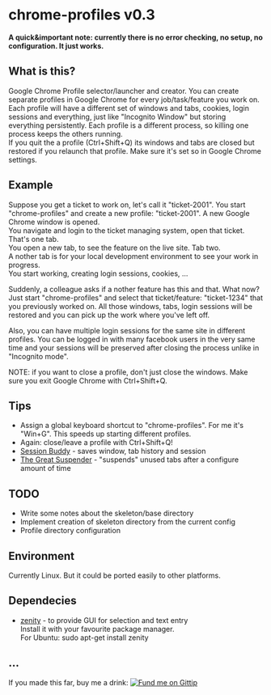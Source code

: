 chrome-profiles v0.3
====================
  
**A quick&important note: currently there is no error checking, no setup, no configuration. It just works.**

What is this?
-------------

Google Chrome Profile selector/launcher and creator. You can create separate profiles in Google Chrome for every job/task/feature you work on.  
Each profile will have a different set of windows and tabs, cookies, login sessions and everything, just like "Incognito Window" but storing everything persistently. Each profile is a different process, so killing one process keeps the others running.  
If you quit the a profile (Ctrl+Shift+Q) its windows and tabs are closed but restored if you relaunch that profile. Make sure it's set so in Google Chrome settings.


Example
-------

Suppose you get a ticket to work on, let's call it "ticket-2001". You start "chrome-profiles" and create a new profile: "ticket-2001". A new Google Chrome window is opened.  
You navigate and login to the ticket managing system, open that ticket. That's one tab.  
You open a new tab, to see the feature on the live site. Tab two.  
A nother tab is for your local development environment to see your work in progress.  
You start working, creating login sessions, cookies, ...

Suddenly, a colleague asks if a nother feature has this and that. What now? Just start "chrome-profiles" and select that ticket/feature: "ticket-1234" that you previously worked on. All those windows, tabs, login sessions will be restored and you can pick up the work where you've left off.

Also, you can have multiple login sessions for the same site in different profiles. You can be logged in with many facebook users in the very same time and your sessions will be preserved after closing the process unlike in "Incognito mode". 

NOTE: if you want to close a profile, don't just close the windows. Make sure you exit Google Chrome with Ctrl+Shift+Q.


Tips
----

* Assign a global keyboard shortcut to "chrome-profiles". For me it's "Win+G". This speeds up starting different profiles.
* Again: close/leave a profile with Ctrl+Shift+Q!
* [Session Buddy](https://chrome.google.com/webstore/detail/session-buddy/edacconmaakjimmfgnblocblbcdcpbko?hl=en) - saves window, tab history and session
* [The Great Suspender](https://chrome.google.com/webstore/detail/the-great-suspender/klbibkeccnjlkjkiokjodocebajanakg) - "suspends" unused tabs after a configure amount of time

TODO
----

* Write some notes about the skeleton/base directory
* Implement creation of skeleton directory from the current config
* Profile directory configuration

Environment
-----------

Currently Linux. But it could be ported easily to other platforms.

Dependecies
-----------

* [zenity](https://help.gnome.org/users/zenity/stable/) - to provide GUI for selection and text entry  
    Install it with your favourite package manager.  
    For Ubuntu:
        sudo apt-get install zenity

        
...
---

If you made this far, buy me a drink:
[![Fund me on Gittip](https://s3-eu-west-1.amazonaws.com/com.parhuzamos/adblogga/gittip-logo.png)](https://www.gittip.com/parhuzamos/)

